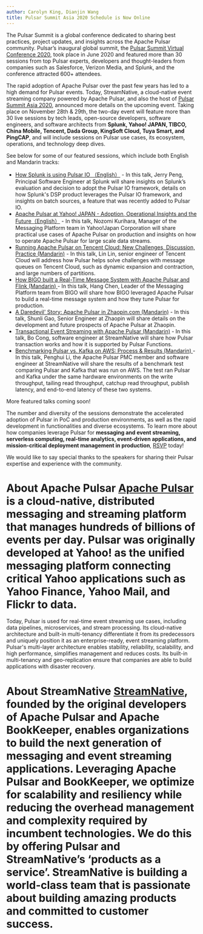 ```yaml
---
author: Carolyn King, Dianjin Wang 
title: Pulsar Summit Asia 2020 Schedule is Now Online
---
```


The Pulsar Summit is a global conference dedicated to sharing best practices, project updates, and insights across the Apache Pulsar community. Pulsar’s inaugural global summit, the [Pulsar Summit Virtual Conference 2020](https://pulsar-summit.org/en/event/virtual-conference-2020), took place in June 2020 and featured more than 30 sessions from top Pulsar experts, developers and thought-leaders from companies such as Salesforce, Verizon Media, and Splunk, and the conference attracted 600+ attendees. 

The rapid adoption of Apache Pulsar over the past few years has led to a high demand for Pulsar events. Today, StreamNative, a cloud-native event streaming company powered by Apache Pulsar, and also the host of [Pulsar Summit Asia 2020](https://pulsar-summit.org/en/event/asia-2020), announced more details on the upcoming event. Taking place on November 28th & 29th, the two-day event will feature more than 30 live sessions by tech leads, open-source developers, software engineers, and software architects from **Splunk, Yahoo! JAPAN, TIBCO, China Mobile, Tencent, Dada Group, KingSoft Cloud, Tuya Smart, and PingCAP**, and will include sessions on Pulsar use cases, its ecosystem, operations, and technology deep dives. 

See below for some of our featured sessions, which include both English and Mandarin tracks:
- [How Splunk is using Pulsar IO （English）](https://pulsar-summit.org/en/event/asia-2020/sessions/how-splunk-is-using-pulsar-io) - In this talk, Jerry Peng, Principal Software Engineer at Splunk will share insights on Splunk’s evaluation and decision to adopt the Pulsar IO framework, details on how Splunk's DSP product leverages the Pulsar IO framework, and insights on batch sources, a feature that was recently added to Pulsar IO.
- [Apache Pulsar at Yahoo! JAPAN - Adoption, Operational Insights and the Future（English）](https://pulsar-summit.org/en/event/asia-2020/sessions/apache–pulsar–at–yahoo–japan–adoption–operational–experiences–and–future) - In this talk, Nozomi Kurihara, Manager of the Messaging Platform team in Yahoo!Japan Corporation will share practical use cases of Apache Pulsar on production and insights on how to operate Apache Pulsar for large scale data streams.
- [Running Apache Pulsar on Tencent Cloud: New Challenges, Discussion, Practice (Mandarin)](https://pulsar-summit.org/en/event/asia-2020/sessions/running-apache-pulsar-on-tencent-cloud-new-challenges-discussion-practice) - In this talk, Lin Lin, senior engineer of Tencent Cloud will address how Pulsar helps solve challenges with message queues on Tencent Cloud, such as dynamic expansion and contraction, and large numbers of partitions.
- [How BIGO built a Real-Time Message System with Apache Pulsar and Flink (Mandarin) ](https://pulsar-summit.org/en/event/asia-2020/sessions/how-bigo-builds-real-time-message-system-with-apache-pulsar-and-flink) - In this talk, Hang Chen, Leader of the Messaging Platform team from BIGO will share how BIGO leveraged Apache Pulsar to build a real-time message system and how they tune Pulsar for production.
- [A Daredevil' Story: Apache Pulsar in Zhaopin.com (Mandarin)](https://pulsar-summit.org/en/event/asia-2020/sessions/a-daredevil-story-apache-pulsar-in-zhaopin-com) - In this talk, Shunli Gao, Senior Engineer at Zhaopin will share details on the development and future prospects of Apache Pulsar at Zhaopin.
- [Transactional Event Streaming with Apache Pulsar (Mandarin)](https://pulsar-summit.org/en/event/asia-2020/sessions/transactional-event-streaming-with-apache-pulsar) - In this talk, Bo Cong, software engineer at StreamNative will share how Pulsar transaction works and how it is supported by Pulsar Functions.
- [Benchmarking Pulsar vs. Kafka on AWS: Process & Results (Mandarin) ](https://pulsar-summit.org/en/event/asia-2020/sessions/benchmarking-pulsar-vs-kafka-on-aws-process-results) - In this talk, Penghui Li, the Apache Pulsar PMC member and software engineer at StreamNative will share the results of a benchmark test comparing Pulsar and Kafka that was run on AWS. The test ran Pulsar and Kafka under the same hardware environments on the write throughput, tailing read throughput, catchup read throughput, publish latency, and end-to-end latency of these two systems.

More featured talks coming soon!

The number and diversity of the sessions demonstrate the accelerated adoption of Pulsar in PoC and production environments, as well as the rapid development in functionalities and diverse ecosystems. To learn more about how companies leverage Pulsar for **messaging and event streaming, serverless computing, real-time analytics, event-driven applications, and mission-critical deployment management in production**, [RSVP](https://hopin.to/events/pulsar-summit-asia-2020) today!

We would like to say special thanks to the speakers for sharing their Pulsar expertise and experience with the community.


# About Apache Pulsar [Apache Pulsar](https://pulsar.apache.org) is a cloud-native, distributed messaging and streaming platform that manages hundreds of billions of events per day. Pulsar was originally developed at Yahoo! as the unified messaging platform connecting critical Yahoo applications such as Yahoo Finance, Yahoo Mail, and Flickr to data. 

Today, Pulsar is used for real-time event streaming use cases, including data pipelines, microservices, and stream processing. Its cloud-native architecture and built-in multi-tenancy differentiate it from its predecessors and uniquely position it as an enterprise-ready, event streaming platform. Pulsar's multi-layer architecture enables stability, reliability, scalability, and high performance, simplifies management and reduces costs. Its built-in multi-tenancy and geo-replication ensure that companies are able to build applications with disaster recovery. 


# About StreamNative [StreamNative](https://streamnative.io), founded by the original developers of Apache Pulsar and Apache BookKeeper, enables organizations to build the next generation of messaging and event streaming applications. Leveraging Apache Pulsar and BookKeeper, we optimize for scalability and resiliency while reducing the overhead management and complexity required by incumbent technologies. We do this by offering Pulsar and StreamNative’s ‘products as a service’. StreamNative is building a world-class team that is passionate about building amazing products and committed to customer success.
